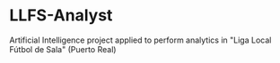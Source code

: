 # LLFS-Analyst
Artificial Intelligence project applied to perform analytics in "Liga Local Fútbol de Sala" (Puerto Real)
